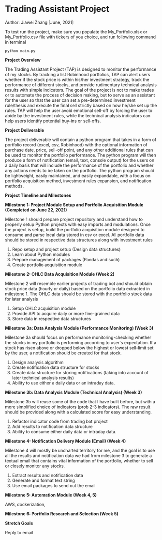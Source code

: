 # Trading Assistant Project

Author: Jiawei Zhang [June, 2021]

To test run the project, make sure you populate the My_Portfolio.xlsx or My_Portfolio.csv file with tickers of you choice, and run 
following command in terminal

    python main.py

**Project Overview**

The Trading Assistant Project (TAP) is designed to monitor the performance of my stocks. By tracking a list Robinhood portfolios, TAP can alert users whether if the stock price is within his/her investment strategy, track the performance of different stocks, and provide rudimentary technical analysis results with simple indicators. The goal of the project is not to make trades or to automate the process of decision making, but to serve as an assistant for the user so that the user can set a pre-determined investment rule/thesis and execute the final sell strictly based on how he/she set up the rules. TAP will help the user avoid emotional sell-off by forcing the user to abide by the investment rules, while the technical analysis indicators can help users identify potential buy-ins or sell-offs.

**Project Deliverable**

The project deliverable will contain a python program that takes in a form of portfolio record (excel, csv, Robinhood) with the optional information of purchase date, price, sell-off point, and any other additional rules that can be used to monitor the portfolio performance. The python program will then produce a form of notification (email, text, console output) for the users on a daily basis that will include the performance of the portfolio and whether any actions needs to be taken on the portfolio. The python program should be lightweight, easily maintained, and easily expandable, with a focus on portfolio acquisition method, investment rules expansion, and notification methods.

**Project Timeline and Milestones**

**Milestone 1: Project Module Setup and Portfolio Acquisition Module (Completed on June 22, 2021)**

Milestone 1 should prepare project repository and understand how to properly setup Python projects with easy imports and modulations. Once the project is setup, build the portfolio acquisition module designed to consume and parse local data stored in csv or excel. All portfolio data should be stored in respective data structures along with investment rules

1. Repo setup and project setup (Design data structures)
2. Learn about Python modules
3. Prepare management of packages (Pandas and such)
4. Create portfolio acquisition module

**Milestone 2: OHLC Data Acquisition Module (Week 2)**

Milestone 2 will resemble earlier projects of trading bot and should obtain stock price data (hourly or daily) based on the portfolio data extracted in milestone 1. The OHLC data should be stored with the portfolio stock data for later analysis

1. Setup OHLC acquisition module
2. Provide API to acquire daily or more fine-grained data
3. Store data in respective data structures

**Milestone 3a: Data Analysis Module (Performance Monitoring) (Week 3)**

Milestone 3a should focus on performance monitoring-checking whether the stocks in my portfolio is performing according to user&#39;s expectation. If a stock has risen above or dropped below the highest or lowest sell-limit set by the user, a notification should be created for that stock.

1. Design analysis algorithm
2. Create notification data structure for stocks
3. Create data structure for storing notifications (taking into account of later technical analysis results)
4. Ability to use either a daily data or an intraday data.

**Milestone 3b: Data Analysis Module (Technical Analysis) (Week 3)**

Milestone 3b will reuse some of the code that I have built before, but with a more simplified choice of indicators (prob 2-3 indicators). The raw result should be provided along with a calculated score for easy understanding.

1. Refactor indicator code from trading bot project
2. Add results to notification data structure
3. Ability to consume either daily data or intraday data.

**Milestone 4: Notification Delivery Module (Email) (Week 4)**

Milestone 4 will mostly be uncharted territory for me, and the goal is to use all the results and notification data we had from milestone 3 to generate a textual email that contains vital information of the portfolio, whether to sell or closely monitor any stocks.

1. Extract results and notification data
2. Generate and format text string
3. Use email packages to send out the email

**Milestone 5: Automation Module (Week 4, 5)**

AWS, dockerization,

**Milestone 6: Portfolio Research and Selection (Week 5)**

**Stretch Goals**

Reply to email